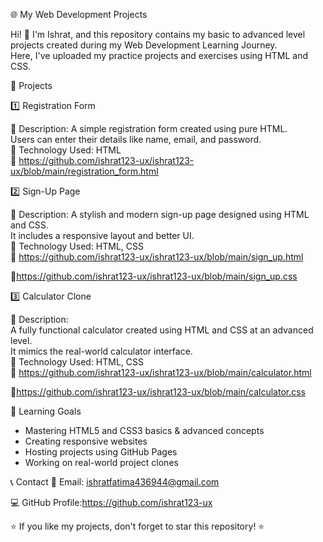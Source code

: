 🌐 My Web Development Projects

Hi! 👋 I'm Ishrat, and this repository contains my basic to advanced level projects created during my Web Development Learning Journey.  
Here, I've uploaded my practice projects and exercises using HTML and CSS.

📌 Projects

1️⃣ Registration Form 

🔹 Description: 
A simple registration form created using pure HTML.  
Users can enter their details like name, email, and password.  
📂 Technology Used: HTML  
🔗 https://github.com/ishrat123-ux/ishrat123-ux/blob/main/registration_form.html

2️⃣ Sign-Up Page 

🔹 Description:
A stylish and modern sign-up page designed using HTML and CSS.  
It includes a responsive layout and better UI.  
📂 Technology Used: HTML, CSS  
🔗 https://github.com/ishrat123-ux/ishrat123-ux/blob/main/sign_up.html

🔗https://github.com/ishrat123-ux/ishrat123-ux/blob/main/sign_up.css

3️⃣ Calculator Clone 

🔹 Description:  
A fully functional calculator created using HTML and CSS at an advanced level.  
It mimics the real-world calculator interface.  
📂 Technology Used: HTML, CSS  
🔗 https://github.com/ishrat123-ux/ishrat123-ux/blob/main/calculator.html

🔗https://github.com/ishrat123-ux/ishrat123-ux/blob/main/calculator.css

🎯 Learning Goals

- Mastering HTML5 and CSS3 basics & advanced concepts  
- Creating responsive websites
- Hosting projects using GitHub Pages
- Working on real-world project clones  

📞 Contact
📧 Email: ishratfatima436944@gmail.com

💻 GitHub Profile:https://github.com/ishrat123-ux

⭐ If you like my projects, don't forget to star this repository! ⭐


